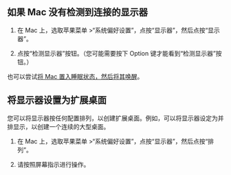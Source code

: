 ## 如果 Mac 没有检测到连接的显示器

1. 在 Mac 上，选取苹果菜单  >“系统偏好设置”，点按“显示器”，然后点按“显示器”。

   

2. 点按“检测显示器”按钮。（您可能需要按下 Option 键才能看到“检测显示器”按钮。）

也可以尝试[将 Mac 置入睡眠状态，然后将其唤醒](https://support.apple.com/zh-cn/guide/mac-help/mh10330/10.15/mac/10.15)。

## 将显示器设置为扩展桌面

您可以将显示器按任何配置排列，以创建扩展桌面。例如，可以将显示器设定为并排显示，以创建一个连续的大型桌面。

1. 在 Mac 上，选取苹果菜单  >“系统偏好设置”，点按“显示器”，然后点按“排列”。

   

2. 请按照屏幕指示进行操作。


